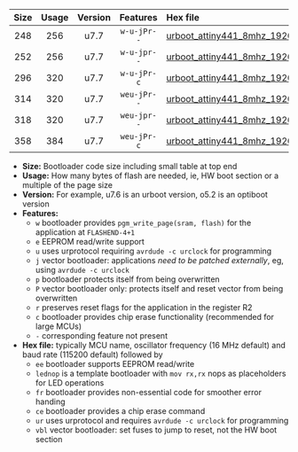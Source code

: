 |Size|Usage|Version|Features|Hex file|
|:-:|:-:|:-:|:-:|:--|
|248|256|u7.7|`w-u-jPr--`|[urboot_attiny441_8mhz_19200bps_lednop_ur_vbl.hex](https://raw.githubusercontent.com/stefanrueger/urboot.hex/main/mcus/attiny441/fcpu_8mhz/19200_bps/urboot_attiny441_8mhz_19200bps_lednop_ur_vbl.hex)|
|252|256|u7.7|`w-u-jpr--`|[urboot_attiny441_8mhz_19200bps_lednop_fr_ur_vbl.hex](https://raw.githubusercontent.com/stefanrueger/urboot.hex/main/mcus/attiny441/fcpu_8mhz/19200_bps/urboot_attiny441_8mhz_19200bps_lednop_fr_ur_vbl.hex)|
|296|320|u7.7|`w-u-jPr-c`|[urboot_attiny441_8mhz_19200bps_lednop_fr_ce_ur_vbl.hex](https://raw.githubusercontent.com/stefanrueger/urboot.hex/main/mcus/attiny441/fcpu_8mhz/19200_bps/urboot_attiny441_8mhz_19200bps_lednop_fr_ce_ur_vbl.hex)|
|314|320|u7.7|`weu-jPr--`|[urboot_attiny441_8mhz_19200bps_ee_lednop_ur_vbl.hex](https://raw.githubusercontent.com/stefanrueger/urboot.hex/main/mcus/attiny441/fcpu_8mhz/19200_bps/urboot_attiny441_8mhz_19200bps_ee_lednop_ur_vbl.hex)|
|318|320|u7.7|`weu-jpr--`|[urboot_attiny441_8mhz_19200bps_ee_lednop_fr_ur_vbl.hex](https://raw.githubusercontent.com/stefanrueger/urboot.hex/main/mcus/attiny441/fcpu_8mhz/19200_bps/urboot_attiny441_8mhz_19200bps_ee_lednop_fr_ur_vbl.hex)|
|358|384|u7.7|`weu-jPr-c`|[urboot_attiny441_8mhz_19200bps_ee_lednop_fr_ce_ur_vbl.hex](https://raw.githubusercontent.com/stefanrueger/urboot.hex/main/mcus/attiny441/fcpu_8mhz/19200_bps/urboot_attiny441_8mhz_19200bps_ee_lednop_fr_ce_ur_vbl.hex)|

- **Size:** Bootloader code size including small table at top end
- **Usage:** How many bytes of flash are needed, ie, HW boot section or a multiple of the page size
- **Version:** For example, u7.6 is an urboot version, o5.2 is an optiboot version
- **Features:**
  + `w` bootloader provides `pgm_write_page(sram, flash)` for the application at `FLASHEND-4+1`
  + `e` EEPROM read/write support
  + `u` uses urprotocol requiring `avrdude -c urclock` for programming
  + `j` vector bootloader: applications *need to be patched externally*, eg, using `avrdude -c urclock`
  + `p` bootloader protects itself from being overwritten
  + `P` vector bootloader only: protects itself and reset vector from being overwritten
  + `r` preserves reset flags for the application in the register R2
  + `c` bootloader provides chip erase functionality (recommended for large MCUs)
  + `-` corresponding feature not present
- **Hex file:** typically MCU name, oscillator frequency (16 MHz default) and baud rate (115200 default) followed by
  + `ee` bootloader supports EEPROM read/write
  + `lednop` is a template bootloader with `mov rx,rx` nops as placeholders for LED operations
  + `fr` bootloader provides non-essential code for smoother error handing
  + `ce` bootloader provides a chip erase command
  + `ur` uses urprotocol and requires `avrdude -c urclock` for programming
  + `vbl` vector bootloader: set fuses to jump to reset, not the HW boot section
